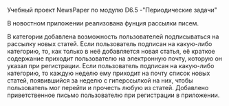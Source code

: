 Учебный проект NewsPaper по модулю D6.5 -"Периодические задачи"

В новостном приложении реализована фунция рассылки писем.

В категории добавлена возможность пользователей подписываться на рассылку новых статей.
Если пользователь подписан на какую-либо категорию, то, как только в неё добавляется новая статья, её краткое содержание приходит пользователю на электронную почту, которую он указал при регистрации.
Если пользователь подписан на какую-либо категорию, то каждую неделю ему приходит на почту список новых статей, появившийся за неделю с гиперссылкой на них, чтобы пользователь мог перейти и прочесть любую из статей.
Добавлено приветственное письмо пользователю при регистрации в приложении.
